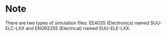 # Note
There are two types of simulation files: EE4035 (Electronics) named SUU-ELC-LXX and ENGR2255 (Electrical) named SUU-ELE-LXX.
